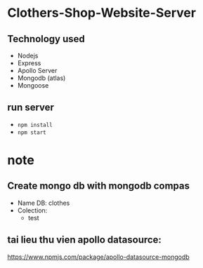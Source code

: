 # Clothers-Shop-Website-Server

## Technology used
- Nodejs
- Express
- Apollo Server
- Mongodb (atlas)
- Mongoose

## run server
- `npm install`
- `npm start`

# note

## Create mongo db with mongodb compas
 - Name DB: clothes
 - Colection:
    + test
## tai lieu thu vien apollo datasource: 
https://www.npmjs.com/package/apollo-datasource-mongodb


